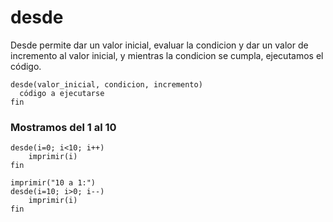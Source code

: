 # desde
Desde permite dar un valor inicial, evaluar la condicion y dar un valor de incremento al valor inicial, y mientras la condicion se cumpla, ejecutamos el código.
```
desde(valor_inicial, condicion, incremento)
  código a ejecutarse
fin  
```


### Mostramos del 1 al 10


```
desde(i=0; i<10; i++)
    imprimir(i)
fin

imprimir("10 a 1:")
desde(i=10; i>0; i--)
    imprimir(i)
fin
```

